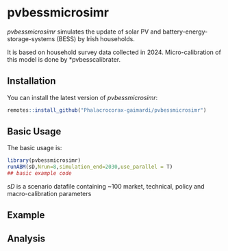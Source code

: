 
<!-- README.md is generated from README.Rmd. Please edit that file -->

# pvbessmicrosimr

<!-- badges: start -->
<!-- badges: end -->

*pvbessmicrosimr* simulates the update of solar PV and
battery-energy-storage-systems (BESS) by Irish households.

It is based on household survey data collected in 2024.
Micro-calibration of this model is done by \*pvbesscalibrater.

## Installation

You can install the latest version of *pvbessmicrosimr*:

``` r
remotes::install_github("Phalacrocorax-gaimardi/pvbessmicrosimr")
```

## Basic Usage

The basic usage is:

``` r
library(pvbessmicrosimr)
runABM(sD,Nrun=8,simulation_end=2030,use_parallel = T)
## basic example code
```

*sD* is a scenario datafile containing ~100 market, technical, policy
and macro-calibration parameters

## Example

## Analysis
